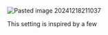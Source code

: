 ![Pasted image 20241218211037](Pasted%20image%2020241218211037.png)

This setting is inspired by a few 